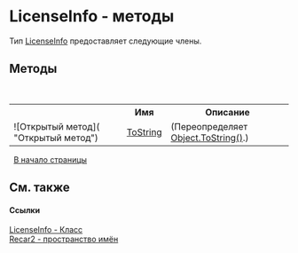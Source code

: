 # LicenseInfo - методы
 

Тип <a href="41c89417-4e35-5a9d-3870-dcbf9d7022b0">LicenseInfo</a> предоставляет следующие члены.


## Методы
&nbsp;<table><tr><th></th><th>Имя</th><th>Описание</th></tr><tr><td>![Открытый метод]( "Открытый метод")</td><td><a href="5b88e37e-7ec2-eab0-5baf-a641f6eeeb26">ToString</a></td><td> (Переопределяет <a href="http://msdn2.microsoft.com/ru-ru/library/7bxwbwt2" target="_blank">Object.ToString()</a>.)</td></tr></table>&nbsp;
<a href="#licenseinfo---методы">В начало страницы</a>

## См. также


#### Ссылки
<a href="41c89417-4e35-5a9d-3870-dcbf9d7022b0">LicenseInfo - Класс</a><br /><a href="0dd0c505-07fc-c3e8-128c-d1a0701f2a29">Recar2 - пространство имён</a><br />